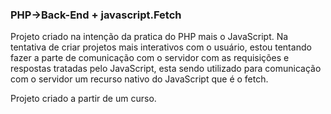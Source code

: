 ###  PHP->Back-End + javascript.Fetch

Projeto criado na intenção da pratica do PHP mais o JavaScript.
Na tentativa de criar projetos mais interativos com o usuário, estou tentando fazer a parte de comunicação com o servidor com as requisições e respostas tratadas pelo JavaScript, esta sendo utilizado para comunicação com o servidor um recurso nativo do JavaScript que é o fetch.

Projeto criado a partir de um curso. 

